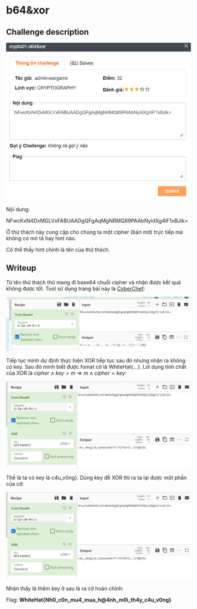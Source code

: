 # b64&xor
## Challenge description 

![Untitled](img/chall.png)

Nội dung:

NFwcKxN4DxMGLVxFABUAADgQFgAqMgNRMQ89PAAbNyldXg4iF1xBJik=

Ở thử thách này cung cập cho chúng ta một cipher (bản mờ) trực tiếp mà không có mô tả hay hint nào.

Có thể thấy hint chính là tên của thử thách.
## Writeup
Từ tên thử thách thử mang đi base64 chuỗi cipher và nhận được kết quả không được tốt. Tool sử dụng trang bài này là [CyberChef](https://gchq.github.io/CyberChef/#recipe=From_Base64('A-Za-z0-9%2B/%3D',true,false)XOR(%7B'option':'UTF8','string':'WhiteHat%7B'%7D,'Standard',false)&input=TkZ3Y0t4TjREeE1HTFZ4RkFCVUFBRGdRRmdBcU1nTlJNUTg5UEFBYk55bGRYZzRpRjF4Qkppaz0):

![Untitled](img/solve_1.png)

Tiếp tục mình dự định thực hiện XOR tiếp tục sau đó nhưng nhận ra không có key. Sau đó mình biết được fomat cờ là WhiteHat{…}. Lơi dụng tính chất của XOR là $cipher \wedge key = m ⇒ m \wedge cipher = key$:

![Untitled](img/solve_2.png)

Thế là ta có key là c4u_v0ng}. Dùng key đễ XOR thì ra ta lại được môt phần của cờ:

![Untitled](img/solve_2.png)

Nhận thấy là thêm key ở sau là ra cờ hoàn chỉnh:

Flag: **WhiteHat{Nh0_c0n_mu4_mua_h@4nh_m0i_th4y_c4u_v0ng}**